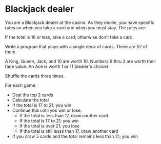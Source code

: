 # Blackjack dealer

You are a Blackjack dealer at the casino. As they dealer, you have specific rules on when you take a card and when you must stay. The rules are:

  If the total is 16 or less, take a card; otherwise don't take a card.

Write a program that plays with a single deck of cards. There are 52 of them.

  A King, Queen, Jack, and 10 are worth 10.
  Numbers 9 thru 2 are worth their face value.
  An Ace is worth 1 or 11 (dealer's choice)

Shuffle the cards three times.

For each game:

  - Deal the top 2 cards
  - Calculate the total
  - If the total is 17 to 21; you win
  - Continue this until you win or lose:
    - If the total is less than 17, draw another card
    - If the total is 17 to 21; you win
    - If the total is over 21; you lose
    - If the total is still lesss than 17, draw another card
  - If you draw 5 cards and the total remains less than 21; you win
